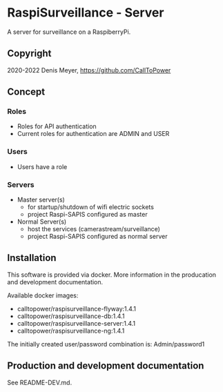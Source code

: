 # RaspiSurveillance - Server

A server for surveillance on a RaspiberryPi.

## Copyright

2020-2022 Denis Meyer, https://github.com/CallToPower

## Concept

### Roles

- Roles for API authentication
- Current roles for authentication are ADMIN and USER

### Users

- Users have a role

### Servers

- Master server(s)
  - for startup/shutdown of wifi electric sockets
  - project Raspi-SAPIS configured as master
- Normal Server(s)
  - host the services (camerastream/surveillance)
  - project Raspi-SAPIS configured as normal server

## Installation

This software is provided via docker. More information in the producation and development documentation.

Available docker images:

- calltopower/raspisurveillance-flyway:1.4.1
- calltopower/raspisurveillance-db:1.4.1
- calltopower/raspisurveillance-server:1.4.1
- calltopower/raspisurveillance-ng:1.4.1

The initially created user/password combination is: Admin/password1

## Production and development documentation

See README-DEV.md.
